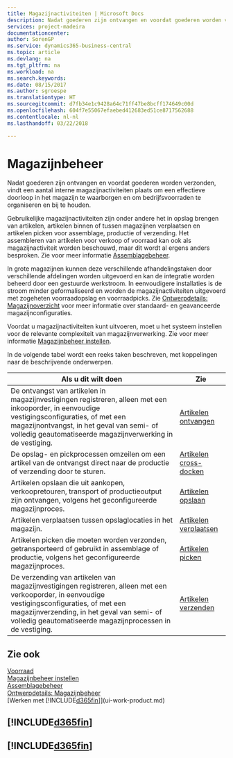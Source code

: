 ```yaml
---
title: Magazijnactiviteiten | Microsoft Docs
description: Nadat goederen zijn ontvangen en voordat goederen worden verzonden, vindt een aantal interne magazijnactiviteiten plaats om een effectieve doorloop in het magazijn te waarborgen en om bedrijfsvoorraden te organiseren en bij te houden.
services: project-madeira
documentationcenter: 
author: SorenGP
ms.service: dynamics365-business-central
ms.topic: article
ms.devlang: na
ms.tgt_pltfrm: na
ms.workload: na
ms.search.keywords: 
ms.date: 08/15/2017
ms.author: sgroespe
ms.translationtype: HT
ms.sourcegitcommit: d7fb34e1c9428a64c71ff47be8bcff174649c00d
ms.openlocfilehash: 604f7e55067efaebed412683ed51ce8717562688
ms.contentlocale: nl-nl
ms.lasthandoff: 03/22/2018

---
```

# <a name="warehouse-management"></a>Magazijnbeheer
Nadat goederen zijn ontvangen en voordat goederen worden verzonden, vindt een aantal interne magazijnactiviteiten plaats om een effectieve doorloop in het magazijn te waarborgen en om bedrijfsvoorraden te organiseren en bij te houden.

Gebruikelijke magazijnactiviteiten zijn onder andere het in opslag brengen van artikelen, artikelen binnen of tussen magazijnen verplaatsen en artikelen picken voor assemblage, productie of verzending. Het assembleren van artikelen voor verkoop of voorraad kan ook als magazijnactiviteit worden beschouwd, maar dit wordt al ergens anders besproken. Zie voor meer informatie [Assemblagebeheer](assembly-assemble-items.md).  

In grote magazijnen kunnen deze verschillende afhandelingstaken door verschillende afdelingen worden uitgevoerd en kan de integratie worden beheerd door een gestuurde werkstroom. In eenvoudigere installaties is de stroom minder geformaliseerd en worden de magazijnactiviteiten uitgevoerd met zogeheten voorraadopslag en voorraadpicks. Zie [Ontwerpdetails: Magazijnoverzicht](design-details-warehouse-overview.md) voor meer informatie over standaard- en geavanceerde magazijnconfiguraties.

Voordat u magazijnactiviteiten kunt uitvoeren, moet u het systeem instellen voor de relevante complexiteit van magazijnverwerking. Zie voor meer informatie [Magazijnbeheer instellen](warehouse-setup-warehouse.md).

 In de volgende tabel wordt een reeks taken beschreven, met koppelingen naar de beschrijvende onderwerpen.   

|**Als u dit wilt doen**|**Zie**|  
|------------|-------------|  
|De ontvangst van artikelen in magazijnvestigingen registreren, alleen met een inkooporder, in eenvoudige vestigingsconfiguraties, of met een magazijnontvangst, in het geval van semi- of volledig geautomatiseerde magazijnverwerking in de vestiging.|[Artikelen ontvangen](warehouse-how-receive-items.md)|
|De opslag- en pickprocessen omzeilen om een artikel van de ontvangst direct naar de productie of verzending door te sturen.|[Artikelen cross-docken](warehouse-how-to-cross-dock-items.md)|    
|Artikelen opslaan die uit aankopen, verkoopretouren, transport of productieoutput zijn ontvangen, volgens het geconfigureerde magazijnproces.|[Artikelen opslaan](warehouse-put-away-items.md)|
|Artikelen verplaatsen tussen opslaglocaties in het magazijn.|[Artikelen verplaatsen](warehouse-move-items.md)|
|Artikelen picken die moeten worden verzonden, getransporteerd of gebruikt in assemblage of productie, volgens het geconfigureerde magazijnproces.|[Artikelen picken](warehouse-pick-items.md)|
|De verzending van artikelen van magazijnvestigingen registreren, alleen met een verkooporder, in eenvoudige vestigingsconfiguraties, of met een magazijnverzending, in het geval van semi- of volledig geautomatiseerde magazijnprocessen in de vestiging.|[Artikelen verzenden](warehouse-how-ship-items.md)|  

## <a name="see-also"></a>Zie ook  
[Voorraad](inventory-manage-inventory.md)  
[Magazijnbeheer instellen](warehouse-setup-warehouse.md)     
[Assemblagebeheer](assembly-assemble-items.md)    
[Ontwerpdetails: Magazijnbeheer](design-details-warehouse-management.md)  
[Werken met [!INCLUDE[d365fin](includes/d365fin_md.md)]](ui-work-product.md)  

## [!INCLUDE[d365fin](includes/free_trial_md.md)]  
## [!INCLUDE[d365fin](includes/training_link_md.md)]

